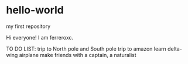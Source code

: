 # hello-world
my first repository

Hi everyone! I am ferreroxc.

TO DO LIST:
trip to North pole and South pole
trip to amazon
learn delta-wing airplane
make friends with a captain, a naturalist
